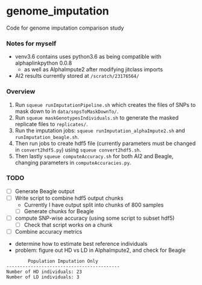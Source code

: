 # genome_imputation
Code for genome imputation comparison study


### Notes for myself
- venv3.6 contains uses python3.6 as being compatible with alphaplinkpython 0.0.8
    - as well as AlphaImpute2 after modifying jitclass imports
- AI2 results currently stored at `/scratch/23176564/`

### Overview
1. Run `squeue runImputationPipeline.sh` which creates the files of SNPs to mask down to in `data/snpsToMaskDownTo/`. 
2. Run `squeue maskGenotypesIndividuals.sh` to generate the masked replicate files to `replicates/`.
3. Run the imputation jobs: `squeue runImputation_alphaImpute2.sh` and `runImputation_beagle.sh`.
4. Then run jobs to create hdf5 file (currently parameters must be changed in `convert2hdf5.py`) using `squeue convert2hdf5.sh`.
5. Then lastly `squeue computeAccuracy.sh` for both AI2 and Beagle, changing parameters in `computeAccuracies.py`. 

### TODO
- [ ] Generate Beagle output
- [ ] Write script to combine hdf5 output chunks
    - Currently I have output split into chunks of 800 samples
    - [ ] Generate chunks for Beagle
- [ ] compute SNP-wise accuracy (using some script to subset hdf5)
    - [ ] Check that script works on a chunk
- [ ] Combine accuracy metrics
- determine how to estimate best reference individuals 
- problem: figure out HD vs LD in AlphaImpute2, and check for Beagle
```
        Population Imputation Only        
------------------------------------------
Number of HD individuals: 23
Number of LD individuals: 3
```
